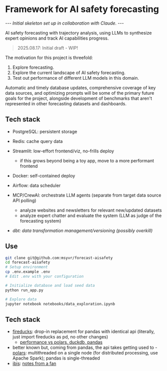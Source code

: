 # Framework for AI safety forecasting

--- _Initial skeleton set up in collaboration with Claude._ ---

AI safety forecasting with trajectory analysis, using LLMs to synthesize expert opinions and track AI capabilities progress.

> 2025.08.17: Initial draft - WIP!

The motivation for this project is threefold:

1. Explore forecasting.
2. Explore the current landscape of AI safety forecasting.
3. Test out performance of different LLM models in this domain.

Automatic and timely database updates, comprehensive coverage of key data sources, and optimizing prompts will be some of the primary future goals for the project, alongside development of benchmarks that aren't represented in other forecasting datasets and dashboards.

## Tech stack

- PostgreSQL: persistent storage
- Redis: cache query data
- Streamlit: low-effort frontend/viz, no-frills deploy
  - if this grows beyond being a toy app, move to a more performant frontend
- Docker: self-contained deploy
- Airflow: data scheduler
- MCP/CrewAI: orchestrate LLM agents (separate from target data source API polling)

  - analyze websites and newsletters for relevant new/updated datasets
  - analyze expert chatter and evaluate the system (LLM as judge of the forecasting system)

- _dbt: data transformation management/versioning (possibly overkill)_

## Use

```bash
git clone git@github.com:msyvr/forecast-aisafety
cd forecast-aisafety
# Setup environment
cp .env.example .env
# Edit .env with your configuration

# Initialize database and load seed data
python run_app.py

# Explore data
jupyter notebook notebooks/data_exploration.ipynb
```

## Tech stack

- [fireducks](https://fireducks-dev.github.io/): drop-in replacement for pandas with identical api (literally, just import fireducks as pd, no other changes)
  - [performance vs polars, duckdb, pandas](https://blog.dailydoseofds.com/p/fireducks-vs-pandas-vs-duckdb-vs)
- better known but, coming from pandas, the api takes getting used to - [polars](https://docs.pola.rs/user-guide/misc/comparison/): multithreaded on a single node (for distributed processing, use Apache Spark); pandas is single-threaded
- [ibis](https://ibis-project.org/tutorials/basics): [notes from a fan](https://www.reddit.com/r/Python/comments/16gciot/underused_library_ibis_dataframe_frontend_sql/)
